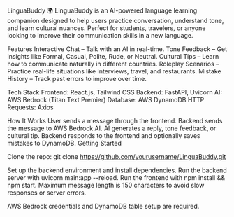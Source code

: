 LinguaBuddy 🌍
LinguaBuddy is an AI-powered language learning companion designed to help users practice conversation, understand tone, and learn cultural nuances. Perfect for students, travelers, or anyone looking to improve their communication skills in a new language.

Features
Interactive Chat – Talk with an AI in real-time.
Tone Feedback – Get insights like Formal, Casual, Polite, Rude, or Neutral.
Cultural Tips – Learn how to communicate naturally in different countries.
Roleplay Scenarios – Practice real-life situations like interviews, travel, and restaurants.
Mistake History – Track past errors to improve over time.

Tech Stack
Frontend: React.js, Tailwind CSS
Backend: FastAPI, Uvicorn
AI: AWS Bedrock (Titan Text Premier)
Database: AWS DynamoDB
HTTP Requests: Axios

How It Works
User sends a message through the frontend.
Backend sends the message to AWS Bedrock AI.
AI generates a reply, tone feedback, or cultural tip.
Backend responds to the frontend and optionally saves mistakes to DynamoDB.
Getting Started

Clone the repo:
git clone https://github.com/yourusername/LinguaBuddy.git

Set up the backend environment and install dependencies.
Run the backend server with uvicorn main:app --reload.
Run the frontend with npm install && npm start.
Maximum message length is 150 characters to avoid slow responses or server errors.

AWS Bedrock credentials and DynamoDB table setup are required.

